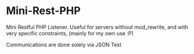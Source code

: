 Mini-Rest-PHP
=============

Mini Restful PHP Listener. Useful for servers without mod_rewrite, and with very specific constraints, (mainly for my own use :P)

Communications are done solely via JSON
Test
